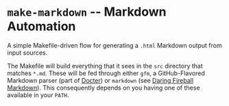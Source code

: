 `make-markdown` -- Markdown Automation
================================================================================

A simple Makefile-driven flow for generating a `.html` Markdown output
from input sources.

The Makefile will build everything that it sees in the `src` directory
that matches `*.md`. These will be fed through either `gfm`, a
GitHub-Flavored Markdown parser (part of
[Docter](https://github.com/alampros/Docter)) or `markdown` (see
[Daring Fireball Markdown](http://daringfireball.net/projects/markdown/)). This consequently depends on you having one of these available in your `PATH`.
